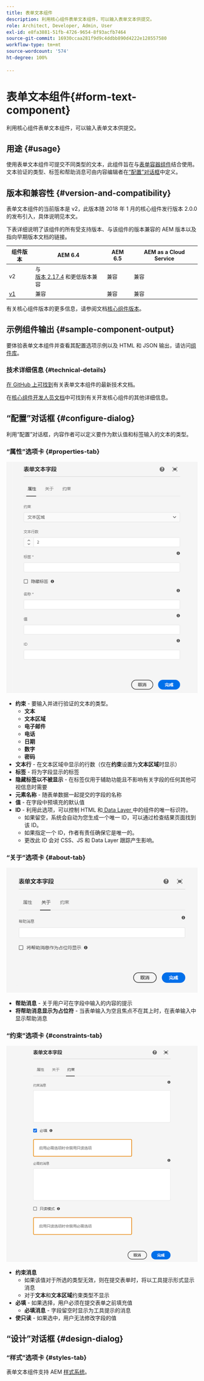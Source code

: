 ```yaml
---
title: 表单文本组件
description: 利用核心组件表单文本组件，可以输入表单文本供提交。
role: Architect, Developer, Admin, User
exl-id: e8fa3881-51fb-4726-9654-8f93acfb7464
source-git-commit: 16930ccaa281f9d9c4ddbb890d4222e128557580
workflow-type: tm+mt
source-wordcount: '574'
ht-degree: 100%

---
```


# 表单文本组件{#form-text-component}

利用核心组件表单文本组件，可以输入表单文本供提交。

## 用途 {#usage}

使用表单文本组件可提交不同类型的文本，此组件旨在与[表单容器组件](form-container.md)结合使用。文本验证的类型、标签和帮助消息可由内容编辑者在[“配置”对话框](#configure-dialog)中定义。

## 版本和兼容性 {#version-and-compatibility}

表单文本组件的当前版本是 v2，此版本随 2018 年 1 月的核心组件发行版本 2.0.0 的发布引入，具体说明见本文。

下表详细说明了该组件的所有受支持版本、与该组件的版本兼容的 AEM 版本以及指向早期版本文档的链接。

| 组件版本 | AEM 6.4 | AEM 6.5 | AEM as a Cloud Service |
|--- |--- |--- |---|
| v2 | 与<br>[版本 2.17.4](/help/versions.md) 和更低版本兼容 | 兼容 | 兼容 |
| [v1](/help/components/v1/form-text-v1.md) | 兼容 | 兼容 | 兼容 |

有关核心组件版本的更多信息，请参阅文档[核心组件版本](/help/versions.md)。

## 示例组件输出 {#sample-component-output}

要体验表单文本组件并查看其配置选项示例以及 HTML 和 JSON 输出，请访问[组件库](https://adobe.com/go/aem_cmp_library_form_text_cn)。

### 技术详细信息 {#technical-details}

[在 GitHub 上可找到](https://adobe.com/go/aem_cmp_tech_form_text_v2_cn)有关表单文本组件的最新技术文档。

在[核心组件开发人员文档](/help/developing/overview.md)中可找到有关开发核心组件的其他详细信息。

## “配置”对话框 {#configure-dialog}

利用“配置”对话框，内容作者可以定义要作为默认值和标签输入的文本的类型。

### “属性”选项卡 {#properties-tab}

![“属性”选项卡](/help/assets/form-text-edit-properties.png)

* **约束** - 要输入并进行验证的文本的类型。
   * **文本**
   * **文本区域**
   * **电子邮件**
   * **电话**
   * **日期**
   * **数字**
   * **密码**
* **文本行** - 在文本区域中显示的行数（仅在&#x200B;**约束**&#x200B;设置为&#x200B;**文本区域**&#x200B;时显示）
* **标签** - 将为字段显示的标签
* **隐藏标签以不被显示** - 在标签仅用于辅助功能且不影响有关字段的任何其他可视信息时需要
* **元素名称** - 随表单数据一起提交的字段的名称
* **值** - 在字段中预填充的默认值
* **ID** - 利用此选项，可以控制 HTML 和[ Data Layer ](/help/developing/data-layer/overview.md)中的组件的唯一标识符。
   * 如果留空，系统会自动为您生成一个唯一 ID，可以通过检查结果页面找到该 ID。
   * 如果指定一个 ID，作者有责任确保它是唯一的。
   * 更改此 ID 会对 CSS、JS 和 Data Layer 跟踪产生影响。

### “关于”选项卡 {#about-tab}

![“关于”选项卡](/help/assets/form-text-edit-about.png)

* **帮助消息** - 关于用户可在字段中输入的内容的提示
* **将帮助消息显示为占位符** - 当表单输入为空且焦点不在其上时，在表单输入中显示帮助消息

### “约束”选项卡 {#constraints-tab}

![“约束”选项卡](/help/assets/form-text-edit-constraints.png)

* **约束消息**
   * 如果该值对于所选的类型无效，则在提交表单时，将以工具提示形式显示消息
   * 对于&#x200B;**文本**&#x200B;和&#x200B;**文本区域**&#x200B;约束类型不显示
* **必填** - 如果选择，用户必须在提交表单之前填充值
   * **必填消息** - 字段留空时显示为工具提示的消息
* **使只读** - 如果选中，用户无法修改字段的值

## “设计”对话框 {#design-dialog}

### “样式”选项卡 {#styles-tab}

表单文本组件支持 AEM [样式系统](/help/get-started/authoring.md#component-styling)。
